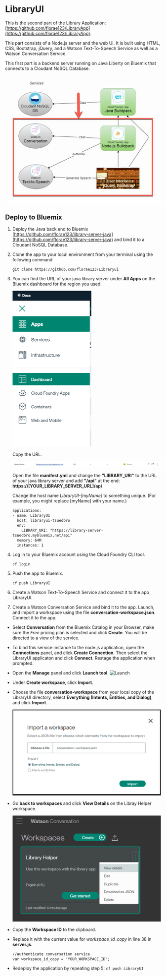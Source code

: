 # LibraryUI

This is the second part of the Library Application: [https://github.com/florae123/LibraryApp](https://github.com/florae123/LibraryApp).

This part consists of a Node.js server and the web UI.
It is built using HTML, CSS, Bootstrap, jQuery, and a Watson Text-To-Speech Service as well as a Watson Conversation Service.

This first part is a backend server running on Java Liberty on Bluemix that connects to a Cloudant NoSQL Database.

  ![Architecture](./images/lib-architecture-node.jpg)

## Deploy to Bluemix

1. Deploy the Java back end to Bluemix [https://github.com/florae123/library-server-java](https://github.com/florae123/library-server-java) and bind it to a Cloudant NoSQL Database.

2. Clone the app to your local environment from your terminal using the following command

    ```
    git clone https://github.com/florae123/Libraryui
    ```

3. You can find the URL of your java library server under **All Apps** on the Bluemix dashboard for the region you used.

    ![dashboard-click](./images/dashboard.png)

    Copy the URL.

    ![url](./images/java-url.png)

    Open the file **manifest.yml** and change the **"LIBRARY_URI"** to the URL of your java library server and add **"/api"** at the end: **https://[YOUR_LIBRARY_SERVER_URL]/api**

    Change the host name *LibraryUI-[myName]* to something unique. (For example, you might replace [myName] with your name.)

    ```
    applications:
    - name: LibraryUI
      host: libraryui-tsuedbro
      env:
        LIBRARY_URI: "https://library-server-tsuedbro.mybluemix.net/api"
      memory: 64M
      instances: 1
    ```

4. Log in to your Bluemix account using the Cloud Foundry CLI tool.

	```
	cf login
	```

5. Push the app to Bluemix.

	```
	cf push LibraryUI
	```

6. Create a Watson Text-To-Speech Service and connect it to the app LibraryUI.

7. Create a Watson Conversation Service and bind it to the app. Launch, and import a workspace using the file **conversation-workspace.json**. Connect it to the app.

* Select **Conversation** from the Bluemix Catalog in your Browser, make sure the *Free* pricing plan is selected and click **Create**. You will be directed to a view of the service.
* To bind this service instance to the node.js application, open the **Connections** panel, and click **Create Connection**. Then select the LibraryUI applicaton and click **Connect**. Restage the application when prompted.
* Open the **Manage** panel and click **Launch tool**.
    ![Launch](./images/launch-conv-png)
* Under **Create workspace**, click **Import**.
* Choose the file **conversation-workspace** from your local copy of the LibraryUI directory, select **Everything (Intents, Entities, and Dialog)**, and click **Import**.

    ![import](./images/import-workspace-2.png)

* Go **back to workspaces** and click **View Details** on the Libray Helper workspace.

    ![details](./images/workspace-id.png)

* Copy the **Workspace ID** to the clipboard.
* Replace it with the current value for *workspace_id_copy* in line 38 in **server.js**.

    ```
    //authenticate conversation service
    var workspace_id_copy = 'YOUR_WORKSPACE_ID';
    ```

* Redeploy the application by repeating step 5: ```cf push LibraryUI```
